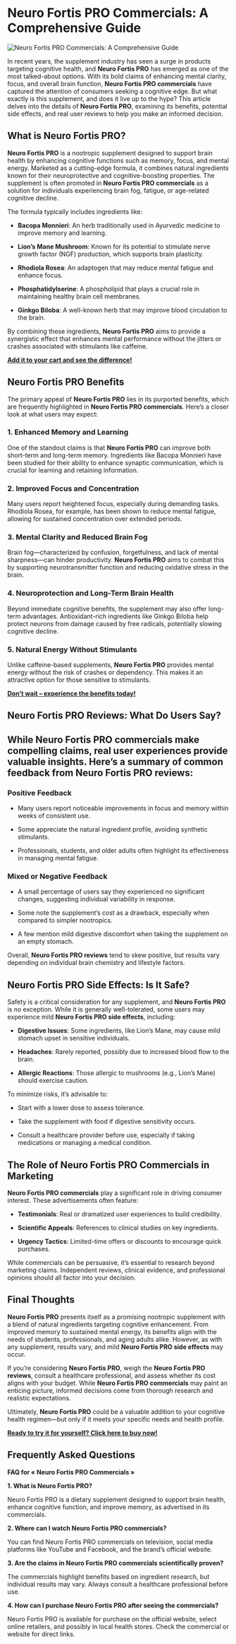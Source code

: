 ﻿# Neuro Fortis PRO Commercials: A Comprehensive Guide
![Neuro Fortis PRO Commercials: A Comprehensive Guide](https://github.com/samytores/Neuro-Fortis-PRO/blob/d0a28136bcc4a274559fd39b9c6aeb8e7465f083/neurofortis_3_thumb.png)

In recent years, the supplement industry has seen a surge in products targeting cognitive health, and **Neuro Fortis PRO** has emerged as one of the most talked-about options. With its bold claims of enhancing mental clarity, focus, and overall brain function, **Neuro Fortis PRO commercials** have captured the attention of consumers seeking a cognitive edge. But what exactly is this supplement, and does it live up to the hype? This article delves into the details of **Neuro Fortis PRO**, examining its benefits, potential side effects, and real user reviews to help you make an informed decision.

  

## What is Neuro Fortis PRO?

  

**Neuro Fortis PRO** is a nootropic supplement designed to support brain health by enhancing cognitive functions such as memory, focus, and mental energy. Marketed as a cutting-edge formula, it combines natural ingredients known for their neuroprotective and cognitive-boosting properties. The supplement is often promoted in **Neuro Fortis PRO commercials** as a solution for individuals experiencing brain fog, fatigue, or age-related cognitive decline.

  

The formula typically includes ingredients like:

  

-  **Bacopa Monnieri**: An herb traditionally used in Ayurvedic medicine to improve memory and learning.

-  **Lion’s Mane Mushroom**: Known for its potential to stimulate nerve growth factor (NGF) production, which supports brain plasticity.

-  **Rhodiola Rosea**: An adaptogen that may reduce mental fatigue and enhance focus.

-  **Phosphatidylserine**: A phospholipid that plays a crucial role in maintaining healthy brain cell membranes.

-  **Ginkgo Biloba**: A well-known herb that may improve blood circulation to the brain.

  

By combining these ingredients, **Neuro Fortis PRO** aims to provide a synergistic effect that enhances mental performance without the jitters or crashes associated with stimulants like caffeine.

  **[Add it to your cart and see the difference!](https://getneurofortis.com/#aff=MichaelMica)**

## Neuro Fortis PRO Benefits

  

The primary appeal of **Neuro Fortis PRO** lies in its purported benefits, which are frequently highlighted in **Neuro Fortis PRO commercials**. Here’s a closer look at what users may expect:

  

### 1. Enhanced Memory and Learning

  

One of the standout claims is that **Neuro Fortis PRO** can improve both short-term and long-term memory. Ingredients like Bacopa Monnieri have been studied for their ability to enhance synaptic communication, which is crucial for learning and retaining information.

  

### 2. Improved Focus and Concentration

  

Many users report heightened focus, especially during demanding tasks. Rhodiola Rosea, for example, has been shown to reduce mental fatigue, allowing for sustained concentration over extended periods.

  

### 3. Mental Clarity and Reduced Brain Fog

  

Brain fog—characterized by confusion, forgetfulness, and lack of mental sharpness—can hinder productivity. **Neuro Fortis PRO** aims to combat this by supporting neurotransmitter function and reducing oxidative stress in the brain.

  

### 4. Neuroprotection and Long-Term Brain Health

  

Beyond immediate cognitive benefits, the supplement may also offer long-term advantages. Antioxidant-rich ingredients like Ginkgo Biloba help protect neurons from damage caused by free radicals, potentially slowing cognitive decline.

  

### 5. Natural Energy Without Stimulants

  

Unlike caffeine-based supplements, **Neuro Fortis PRO** provides mental energy without the risk of crashes or dependency. This makes it an attractive option for those sensitive to stimulants.

  **[Don’t wait – experience the benefits today!](https://getneurofortis.com/#aff=MichaelMica)**

## Neuro Fortis PRO Reviews: What Do Users Say?

  

## While Neuro Fortis PRO commercials make compelling claims, real user experiences provide valuable insights. Here’s a summary of common feedback from Neuro Fortis PRO reviews:

  

### Positive Feedback

  

- Many users report noticeable improvements in focus and memory within weeks of consistent use.

- Some appreciate the natural ingredient profile, avoiding synthetic stimulants.

- Professionals, students, and older adults often highlight its effectiveness in managing mental fatigue.

  

### Mixed or Negative Feedback

  

- A small percentage of users say they experienced no significant changes, suggesting individual variability in response.

- Some note the supplement’s cost as a drawback, especially when compared to simpler nootropics.

- A few mention mild digestive discomfort when taking the supplement on an empty stomach.

  

Overall, **Neuro Fortis PRO reviews** tend to skew positive, but results vary depending on individual brain chemistry and lifestyle factors.

  

## Neuro Fortis PRO Side Effects: Is It Safe?

  

Safety is a critical consideration for any supplement, and **Neuro Fortis PRO** is no exception. While it is generally well-tolerated, some users may experience mild **Neuro Fortis PRO side effects**, including:

  

-  **Digestive Issues**: Some ingredients, like Lion’s Mane, may cause mild stomach upset in sensitive individuals.

-  **Headaches**: Rarely reported, possibly due to increased blood flow to the brain.

-  **Allergic Reactions**: Those allergic to mushrooms (e.g., Lion’s Mane) should exercise caution.

  

To minimize risks, it’s advisable to:

  

- Start with a lower dose to assess tolerance.

- Take the supplement with food if digestive sensitivity occurs.

- Consult a healthcare provider before use, especially if taking medications or managing a medical condition.

  

## The Role of Neuro Fortis PRO Commercials in Marketing

  

**Neuro Fortis PRO commercials** play a significant role in driving consumer interest. These advertisements often feature:

  

-  **Testimonials**: Real or dramatized user experiences to build credibility.

-  **Scientific Appeals**: References to clinical studies on key ingredients.

-  **Urgency Tactics**: Limited-time offers or discounts to encourage quick purchases.

  

While commercials can be persuasive, it’s essential to research beyond marketing claims. Independent reviews, clinical evidence, and professional opinions should all factor into your decision.

  

## Final Thoughts

  

**Neuro Fortis PRO** presents itself as a promising nootropic supplement with a blend of natural ingredients targeting cognitive enhancement. From improved memory to sustained mental energy, its benefits align with the needs of students, professionals, and aging adults alike. However, as with any supplement, results vary, and mild **Neuro Fortis PRO side effects** may occur.

  

If you’re considering **Neuro Fortis PRO**, weigh the **Neuro Fortis PRO reviews**, consult a healthcare professional, and assess whether its cost aligns with your budget. While **Neuro Fortis PRO commercials** may paint an enticing picture, informed decisions come from thorough research and realistic expectations.

  

Ultimately, **Neuro Fortis PRO** could be a valuable addition to your cognitive health regimen—but only if it meets your specific needs and health profile.

 **[Ready to try it for yourself? Click here to buy now!](https://getneurofortis.com/#aff=MichaelMica)** 

## Frequently Asked Questions

  

**FAQ for « Neuro Fortis PRO Commercials »**

  

**1. What is Neuro Fortis PRO?**


Neuro Fortis PRO is a dietary supplement designed to support brain health, enhance cognitive function, and improve memory, as advertised in its commercials.

  

**2. Where can I watch Neuro Fortis PRO commercials?**

You can find Neuro Fortis PRO commercials on television, social media platforms like YouTube and Facebook, and the brand’s official website.

  

**3. Are the claims in Neuro Fortis PRO commercials scientifically proven?**

The commercials highlight benefits based on ingredient research, but individual results may vary. Always consult a healthcare professional before use.

  

**4. How can I purchase Neuro Fortis PRO after seeing the commercials?**

Neuro Fortis PRO is available for purchase on the official website, select online retailers, and possibly in local health stores. Check the commercial or website for direct links.
